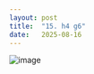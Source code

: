 ```yaml
---
layout: post
title:  "15. h4 g6"
date:   2025-08-16
---
```


![image]({{site.url}}/assets/meetup_photos/2025-08-16.jpg)


